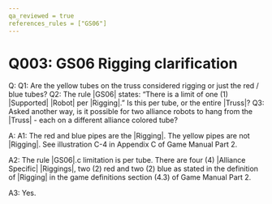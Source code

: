 ```yaml
---
qa_reviewed = true
references_rules = ["GS06"]
---
```


# Q003: GS06 Rigging clarification

Q: Q1: Are the yellow tubes on the truss considered rigging or just the red / blue tubes?
Q2: The rule |GS06| states: “There is a limit of one (1) |Supported| |Robot| per |Rigging|.”  Is this per tube, or the entire |Truss|? Q3: Asked another way, is it possible for two alliance robots to hang from the |Truss| - each on a different alliance colored tube?

A: A1: The red and blue pipes are the |Rigging|. The yellow pipes are not |Rigging|. See illustration C-4 in Appendix C of Game Manual Part 2.

A2: The rule |GS06|.c limitation is per tube. There are four (4) |Alliance Specific| |Riggings|, two (2) red and two (2) blue as stated in the definition of |Rigging| in the game definitions section (4.3) of Game Manual Part 2.

A3: Yes.
